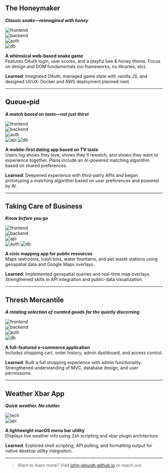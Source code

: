 ## The Honeymaker

**_Classic snake—reimagined with honey_**

![frontend](https://img.shields.io/badge/frontend-Vanilla%20JS%20%7C%20CSS%20%7C%20HTML-blue)  
![backend](https://img.shields.io/badge/backend-Ruby%20on%20Rails-red)  
![auth](https://img.shields.io/badge/auth-Google%20%26%20GitHub%20OAuth-orange)  
![db](https://img.shields.io/badge/database-PostgreSQL-blueviolet)

**A whimsical web-based snake game**  
Features OAuth login, user scores, and a playful bee & honey theme. Focus on design and DOM fundamentals (no frameworks, no libraries, etc).

**Learned**: Integrated OAuth, managed game state with vanilla JS, and designed UI/UX. Docker and AWS deployment planned next.

---

## Queue•pid

**_A match based on taste—not just thirst_**

![frontend](https://img.shields.io/badge/frontend-React%20%2B%20TailwindCSS-blue)  
![backend](https://img.shields.io/badge/backend-Ruby%20on%20Rails-red)  
![auth](https://img.shields.io/badge/auth-Google%20%20OAuth-orange)  
![api](https://img.shields.io/badge/API-TMDb-lightgrey)
![db](https://img.shields.io/badge/database-PostgreSQL-blueviolet)

**A mobile-first dating app based on TV taste**  
Users log shows they love, shows they'll rewatch, and shows they want to experience together. Plans include an AI-powered matching algorithm based on shared preferences.

**Learned**: Deepened experience with third-party APIs and began prototyping a matching algorithm based on user preferences and powered by AI.

---

## Taking Care of Business

**_Know before you go_**

![frontend](https://img.shields.io/badge/frontend-React%20%2B%20TailwindCSS-blue)  
![backend](https://img.shields.io/badge/backend-Rails%20API%20%2B%20PostGIS-red)  
![api](https://img.shields.io/badge/API-Google%20Maps%20%2B%20Geocoding-lightgrey)  
![auth](https://img.shields.io/badge/auth-Google%20%20OAuth-orange)
![db](https://img.shields.io/badge/database-PostgreSQL-blueviolet)

**A civic mapping app for public resources**  
Maps restrooms, trash bins, water fountains, and pet waste stations using geospatial data and Google Maps overlays.

**Learned**: Implemented geospatial queries and real-time map overlays. Strengthened skills in API integration and public-data visualization.

---

## Thresh Mercantile

**_A rotating selection of curated goods for the quietly discerning_**

![frontend](https://img.shields.io/badge/frontend-React%20%2B%20TailwindCSS-blue)  
![backend](https://img.shields.io/badge/backend-Rails%20API-red)  
![auth](https://img.shields.io/badge/auth-Role--Based--Access-orange)  
![db](https://img.shields.io/badge/database-PostgreSQL-blueviolet)

**A full-featured e-commerce application**  
Includes shopping cart, order history, admin dashboard, and access control.

**Learned**: Built a full shopping experience with admin functionality. Strengthened understanding of MVC, database design, and user permissions.

---

## Weather Xbar App

**_Quick weather. No clutter._**

![tech](https://img.shields.io/badge/tech-Zsh%20%2F%20xbar-lightgrey)  
![api](https://img.shields.io/badge/API-Weather%20Service-blue)

**A lightweight macOS menu bar utility**  
Displays live weather info using Zsh scripting and xbar plugin architecture.

**Learned**: Explored shell scripting, API polling, and formatting output for native desktop utility integration.

---

> Want to learn more? Visit [john-plough.github.io](https://john-plough.github.io) or reach out.
